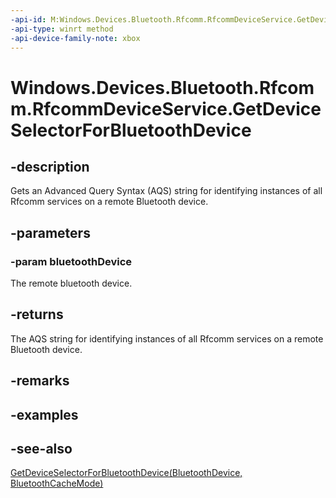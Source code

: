 ```yaml
---
-api-id: M:Windows.Devices.Bluetooth.Rfcomm.RfcommDeviceService.GetDeviceSelectorForBluetoothDevice(Windows.Devices.Bluetooth.BluetoothDevice)
-api-type: winrt method
-api-device-family-note: xbox
---
```


<!-- Method syntax
public string GetDeviceSelectorForBluetoothDevice(Windows.Devices.Bluetooth.BluetoothDevice bluetoothDevice)
-->

# Windows.Devices.Bluetooth.Rfcomm.RfcommDeviceService.GetDeviceSelectorForBluetoothDevice

## -description
Gets an Advanced Query Syntax (AQS) string for identifying instances of all Rfcomm services on a remote Bluetooth device.

## -parameters
### -param bluetoothDevice
The remote bluetooth device.

## -returns
The AQS string for identifying instances of all Rfcomm services on a remote Bluetooth device.

## -remarks

## -examples

## -see-also
[GetDeviceSelectorForBluetoothDevice(BluetoothDevice, BluetoothCacheMode)](rfcommdeviceservice_getdeviceselectorforbluetoothdevice_887551146.md)
